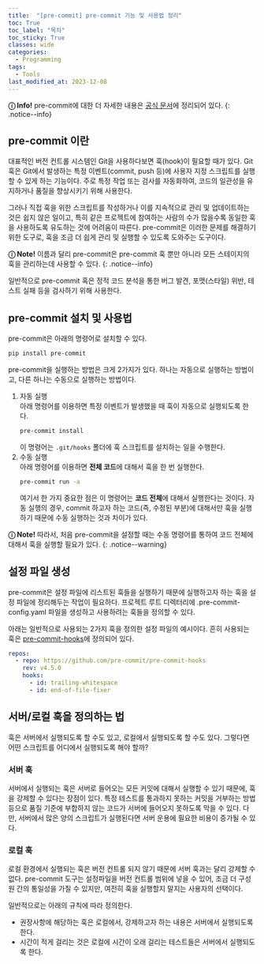 ```yaml
---
title:  "[pre-commit] pre-commit 기능 및 사용법 정리"
toc: True
toc_label: "목차"
toc_sticky: True
classes: wide
categories:
  - Programming
tags:
  - Tools
last_modified_at: 2023-12-08
---
```


**&#9432; Info!** pre-commit에 대한 더 자세한 내용은 [공식 문서](https://pre-commit.com/)에 정리되어 있다.
{: .notice--info}

## pre-commit 이란
대표적인 버전 컨트롤 시스템인 Git을 사용하다보면 훅(hook)이 필요할 때가 있다. Git 훅은 Git에서 발생하는 특정 이벤트(commit, push 등)에 사용자 지정 스크립트를 실행할 수 있게 하는 기능이다. 주로 특정 작업 또는 검사를 자동화하여, 코드의 일관성을 유지하거나 품질을 향상시키기 위해 사용한다.

그러나 직접 훅을 위한 스크립트를 작성하거나 이를 지속적으로 관리 및 업데이트하는 것은 쉽지 않은 일이고, 특히 같은 프로젝트에 참여하는 사람의 수가 많을수록 동일한 훅을 사용하도록 유도하는 것에 어려움이 따른다. pre-commit은 이러한 문제를 해결하기 위한 도구로, 훅을 조금 더 쉽게 관리 및 실행할 수 있도록 도와주는 도구이다.

**&#9432; Note!** 이름과 달리 pre-commit은 pre-commit 훅 뿐만 아니라 모든 스테이지의 훅을 관리하는데 사용할 수 있다.
{: .notice--info}

일반적으로 pre-commit 혹은 정적 코드 분석을 통한 버그 발견, 포맷(스타일) 위반, 테스트 실패 등을 검사하기 위해 사용한다.

## pre-commit 설치 및 사용법
pre-commit은 아래의 명령어로 설치할 수 있다.
```bash
pip install pre-commit
```
pre-commit을 실행하는 방법은 크게 2가지가 있다. 하나는 자동으로 실행하는 방법이고, 다른 하나는 수동으로 실행하는 방법이다.

1. 자동 실행  
    아래 명령어를 이용하면 특정 이벤트가 발생했을 때 훅이 자동으로 실행되도록 한다.
    ```bash
    pre-commit install
    ```
    이 명령어는 `.git/hooks` 폴더에 훅 스크립트를 설치하는 일을 수행한다.
1. 수동 실행  
    아래 명령어를 이용하면 **전체 코드**에 대해서 훅을 한 번 실행한다.
    ```bash
    pre-commit run -a
    ```
    여기서 한 가지 중요한 점은 이 명령어는 **코드 전체**에 대해서 실행한다는 것이다. 자동 실행의 경우, commit 하고자 하는 코드(즉, 수정된 부분)에 대해서만 훅을 실행하기 때문에 수동 실행하는 것과 차이가 있다.

**&#9432; Note!** 따라서, 처음 pre-commit을 설정할 때는 수동 명령어를 통하여 코드 전체에 대해서 훅을 실행할 필요가 있다.
{: .notice--warning}

## 설정 파일 생성
pre-commit은 설정 파일에 리스트된 훅들을 실행하기 때문에 실행하고자 하는 훅을 설정 파일에 정리해두는 작업이 필요하다. 프로젝트 루트 디렉터리에 .pre-commit-config.yaml 파일을 생성하고 사용하려는 훅들을 정의할 수 있다.

아래는 일반적으로 사용되는 2가지 훅을 정의한 설정 파일의 예시이다. 흔히 사용되는 훅은 [pre-commit-hooks](https://github.com/pre-commit/pre-commit-hooks)에 정의되어 있다.
```yaml
repos:
  - repo: https://github.com/pre-commit/pre-commit-hooks
    rev: v4.5.0
    hooks:
      - id: trailing-whitespace
      - id: end-of-file-fixer
```

## 서버/로컬 훅을 정의하는 법
훅은 서버에서 실행되도록 할 수도 있고, 로컬에서 실행되도록 할 수도 있다. 그렇다면 어떤 스크립트를 어디에서 실행되도록 해야 할까?

### 서버 훅
서버에서 실행되는 훅은 서버로 들어오는 모든 커밋에 대해서 실행할 수 있기 때문에, 훅을 강제할 수 있다는 장점이 있다. 특정 테스트를 통과하지 못하는 커밋을 거부하는 방법 등으로 품질 기준에 부합하지 않는 코드가 서버에 들어오지 못하도록 막을 수 있다. 다만, 서버에서 많은 양의 스크립트가 실행된다면 서버 운용에 필요한 비용이 증가될 수 있다.

### 로컬 훅
로컬 환경에서 실행되는 훅은 버전 컨트롤 되지 않기 때문에 서버 훅과는 달리 강제할 수 없다. pre-commit 도구는 설정파일을 버전 컨트롤 범위에 넣을 수 있어, 조금 더 구성원 간의 통일성을 가질 수 있지만, 여전히 훅을 실행할지 말지는 사용자의 선택이다.

일반적으로는 아래의 규칙에 따라 정의한다.
- 권장사항에 해당하는 훅은 로컬에서, 강제하고자 하는 내용은 서버에서 실행되도록 한다.
- 시간이 적게 걸리는 것은 로컬에 시간이 오래 걸리는 테스트들은 서버에서 실행되도록 한다.
